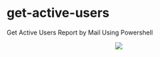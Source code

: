 # get-active-users
Get Active Users Report by Mail Using Powershell 

<p align="center">
  <img src="https://i.imgur.com/smddPTa.png"/>
  <br/>
</p>
